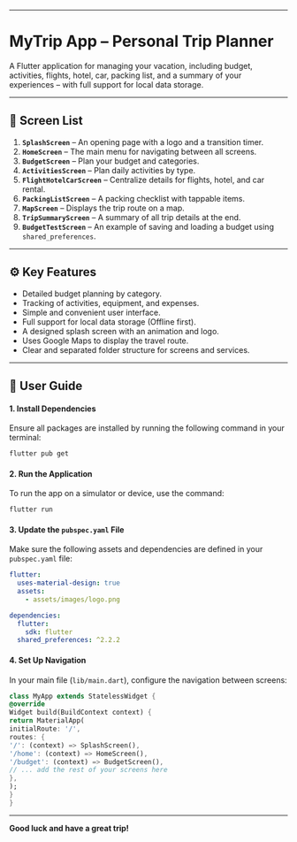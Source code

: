 
-----

# MyTrip App – Personal Trip Planner

A Flutter application for managing your vacation, including budget, activities, flights, hotel, car, packing list, and a summary of your experiences – with full support for local data storage.

-----

## 🧭 Screen List

1.  **`SplashScreen`** – An opening page with a logo and a transition timer.
2.  **`HomeScreen`** – The main menu for navigating between all screens.
3.  **`BudgetScreen`** – Plan your budget and categories.
4.  **`ActivitiesScreen`** – Plan daily activities by type.
5.  **`FlightHotelCarScreen`** – Centralize details for flights, hotel, and car rental.
6.  **`PackingListScreen`** – A packing checklist with tappable items.
7.  **`MapScreen`** – Displays the trip route on a map.
8.  **`TripSummaryScreen`** – A summary of all trip details at the end.
9.  **`BudgetTestScreen`** – An example of saving and loading a budget using `shared_preferences`.

-----

## ⚙️ Key Features

- Detailed budget planning by category.
- Tracking of activities, equipment, and expenses.
- Simple and convenient user interface.
- Full support for local data storage (Offline first).
- A designed splash screen with an animation and logo.
- Uses Google Maps to display the travel route.
- Clear and separated folder structure for screens and services.

-----

## 🧰 User Guide

#### 1\. Install Dependencies

Ensure all packages are installed by running the following command in your terminal:

```sh
flutter pub get
```

#### 2\. Run the Application

To run the app on a simulator or device, use the command:

```sh
flutter run
```

#### 3\. Update the `pubspec.yaml` File

Make sure the following assets and dependencies are defined in your `pubspec.yaml` file:

```yaml
flutter:
  uses-material-design: true
  assets:
    - assets/images/logo.png

dependencies:
  flutter:
    sdk: flutter
  shared_preferences: ^2.2.2
```

#### 4\. Set Up Navigation

In your main file (`lib/main.dart`), configure the navigation between screens:

```dart
class MyApp extends StatelessWidget {
@override
Widget build(BuildContext context) {
return MaterialApp(
initialRoute: '/',
routes: {
'/': (context) => SplashScreen(),
'/home': (context) => HomeScreen(),
'/budget': (context) => BudgetScreen(),
// ... add the rest of your screens here
},
);
}
}
```

-----

**Good luck and have a great trip\!**